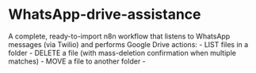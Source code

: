 # WhatsApp-drive-assistance
A complete, ready-to-import n8n workflow that listens to WhatsApp messages (via Twilio) and performs Google Drive actions: - LIST files in a folder - DELETE a file (with mass-deletion confirmation when multiple matches) - MOVE a file to another folder -
